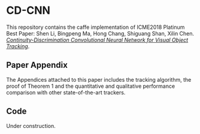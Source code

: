 # CD-CNN
This repository contains the caffe implementation of ICME2018 Platinum Best Paper: Shen Li, Bingpeng Ma, Hong Chang, Shiguang Shan, Xilin Chen. [*Continuity-Discrimination Convolutional Neural Network for Visual Object Tracking*](https://arxiv.org/abs/2104.08739).

## Paper Appendix
The Appendices attached to this paper includes the tracking algorithm, the proof of Theorem 1 and the quantitative and qualitative performance comparison with other state-of-the-art trackers.

## Code
Under construction.
